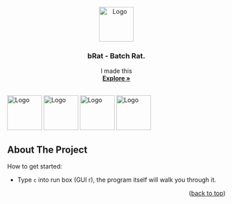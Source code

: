 <!-- PROJECT LOGO -->
<br />
<div align="center">
  <a href="https://icon-library.com/images/cmd-icon/cmd-icon-17.jpg">
    <img src="https://icon-library.com/images/cmd-icon/cmd-icon-17.jpg" alt="Logo" width="80" height="80">
  </a>

  <h3 align="center">bRat - Batch Rat.</h3>

  <p align="center">
    I made this 
    <br />
    <a href="https://github.com/ImaDoxer/bRat"><strong>Explore »</strong></a>
    <br />
    <br />
  </p>
</div>
<p></p>
<img src="https://icon-library.com/images/cmd-icon/cmd-icon-17.jpg" alt="Logo" width="80" height="80">
<img src="https://icon-library.com/images/cmd-icon/cmd-icon-17.jpg" alt="Logo" width="80" height="80">
<img src="https://icon-library.com/images/cmd-icon/cmd-icon-17.jpg" alt="Logo" width="80" height="80">
<img src="https://icon-library.com/images/cmd-icon/cmd-icon-17.jpg" alt="Logo" width="80" height="80">

<!-- ABOUT THE PROJECT -->
## About The Project

How to get started:
* Type `c` into run box (GUI r), the program itself will walk you through it.
<p align="right">(<a href="#readme-top">back to top</a>)</p>
